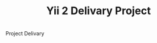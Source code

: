 <p align="center">
    <h1 align="center">Yii 2 Delivary Project</h1>
    <br>
    Project Delivary
</p>
